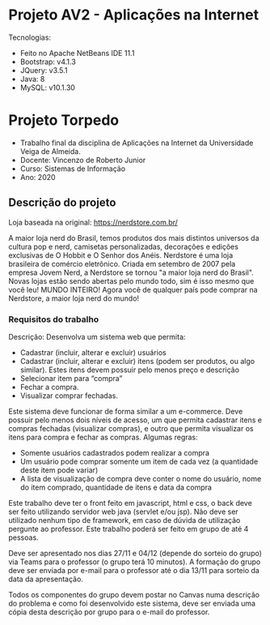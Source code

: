 # Projeto AV2 - Aplicações na Internet

Tecnologias:
* Feito no Apache NetBeans IDE 11.1
* Bootstrap: v4.1.3
* JQuery: v3.5.1
* Java: 8
* MySQL: v10.1.30

# Projeto Torpedo

* Trabalho final da disciplina de Aplicações na Internet da Universidade Veiga de Almeida. 
* Docente: Vincenzo de Roberto Junior
* Curso: Sistemas de Informação 
* Ano: 2020

## Descrição do projeto

Loja baseada na original: https://nerdstore.com.br/

A maior loja nerd do Brasil, temos produtos dos mais distintos universos da cultura pop e nerd, camisetas personalizadas, decorações e edições exclusivas de O Hobbit e O Senhor dos Anéis. Nerdstore é uma loja brasileira de comércio eletrônico. Criada em setembro de 2007 pela empresa Jovem Nerd, a Nerdstore se tornou "a maior loja nerd do Brasil". Novas lojas estão sendo abertas pelo mundo todo, sim é isso mesmo que você leu! MUNDO INTEIRO! Agora você de qualquer país pode comprar na Nerdstore, a maior loja nerd do mundo!

### Requisitos do trabalho

Descrição:
Desenvolva um sistema web que permita:
* Cadastrar (incluir, alterar e excluir) usuários
* Cadastrar (incluir, alterar e excluir) itens (podem ser produtos, ou algo similar). Estes itens devem possuir pelo menos preço e descrição
* Selecionar item para “compra”
* Fechar a compra.
* Visualizar comprar fechadas.

Este sistema deve funcionar de forma similar a um e-commerce. Deve possuir pelo menos dois níveis de acesso, um que permita cadastrar itens e compras fechadas (visualizar compras), e outro que permita visualizar os itens para compra e fechar as compras. Algumas regras:

* Somente usuários cadastrados podem realizar a compra
* Um usuário pode comprar somente um item de cada vez (a quantidade deste item pode variar)
* A lista de visualização de compra deve conter o nome do usuário, nome do item comprado, quantidade de itens e data da compra

Este trabalho deve ter o front feito em javascript, html e css, o back deve ser feito utilizando servidor web java (servlet e/ou jsp).
Não deve ser utilizado nenhum tipo de framework, em caso de dúvida de utilização pergunte ao professor.
Este trabalho poderá ser feito em grupo de até 4 pessoas.

Deve ser apresentado nos dias 27/11 e 04/12 (depende do sorteio do grupo) via Teams para o professor (o grupo terá 10 minutos).
A formação do grupo deve ser enviada por e-mail para o professor até o dia 13/11 para sorteio da data da apresentação.

Todos os componentes do grupo devem postar no Canvas numa descrição do problema e como foi desenvolvido este sistema, deve ser enviada uma cópia desta descrição por grupo para o e-mail do professor.

